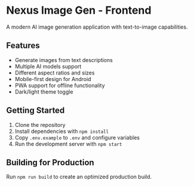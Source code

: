 # Nexus Image Gen - Frontend

A modern AI image generation application with text-to-image capabilities.

## Features

- Generate images from text descriptions
- Multiple AI models support
- Different aspect ratios and sizes
- Mobile-first design for Android
- PWA support for offline functionality
- Dark/light theme toggle

## Getting Started

1. Clone the repository
2. Install dependencies with `npm install`
3. Copy `.env.example` to `.env` and configure variables
4. Run the development server with `npm start`

## Building for Production

Run `npm run build` to create an optimized production build.
